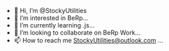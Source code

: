 - 👋 Hi, I’m @StockyUtilities
- 👀 I’m interested in BeRp...
- 🌱 I’m currently learning .js...
- 💞️ I’m looking to collaborate on BeRp Work...
- 📫 How to reach me StockyUtilities@outlook.com ...

<!---
StockyUtilities/StockyUtilities is a ✨ special ✨ repository because its `README.md` (this file) appears on your GitHub profile.
You can click the Preview link to take a look at your changes.
--->
